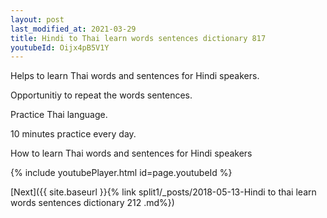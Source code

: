 ```yaml
---
layout: post
last_modified_at: 2021-03-29
title: Hindi to Thai learn words sentences dictionary 817 
youtubeId: Oijx4pB5V1Y
---
```

 
 
Helps to learn Thai words and sentences for Hindi speakers.

Opportunitiy to repeat the words sentences. 

Practice Thai language. 
 
10 minutes practice every day. 
 
How to learn Thai words and sentences for Hindi speakers 
 
{% include youtubePlayer.html id=page.youtubeId %}
 
 
[Next]({{ site.baseurl }}{% link  split1/_posts/2018-05-13-Hindi to thai learn words sentences dictionary 212 .md%})
 
